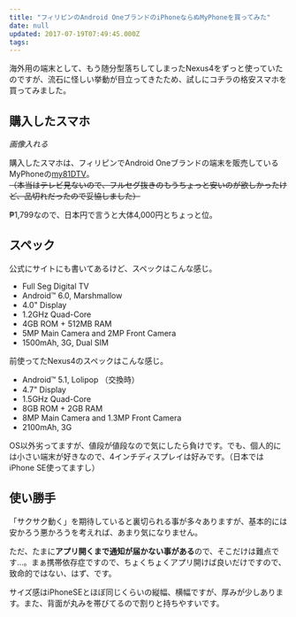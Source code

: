 ```yaml
---
title: "フィリピンのAndroid OneブランドのiPhoneならぬMyPhoneを買ってみた"
date: null
updated: 2017-07-19T07:49:45.000Z
tags: 
---
```


海外用の端末として、もう随分型落ちしてしまったNexus4をずっと使っていたのですが、流石に怪しい挙動が目立ってきたため、試しにコチラの格安スマホを買ってみました。

## 購入したスマホ

*画像入れる*

購入したスマホは、フィリピンでAndroid Oneブランドの端末を販売しているMyPhoneの[my81DTV](http://shop.myphone.com.ph/product/my81-dtv-2)。  
~~（本当はテレビ見ないので、フルセグ抜きのもうちょっと安いのが欲しかったけど、品切れだったので妥協しました）~~

₱1,799なので、日本円で言うと大体4,000円とちょっと位。

## スペック

公式にサイトにも書いてあるけど、スペックはこんな感じ。

* Full Seg Digital TV
* Android™ 6.0, Marshmallow
* 4.0" Display
* 1.2GHz Quad-Core
* 4GB ROM + 512MB RAM
* 5MP Main Camera and 2MP Front Camera
* 1500mAh, 3G, Dual SIM

前使ってたNexus4のスペックはこんな感じ。

* Android™ 5.1, Lolipop （交換時）
* 4.7" Display
* 1.5GHz Quad-Core
* 8GB ROM + 2GB RAM
* 8MP Main Camera and 1.3MP Front Camera
* 2100mAh, 3G

OS以外劣ってますが、値段が値段なので気にしたら負けです。でも、個人的には小さい端末が好きなので、4インチディスプレイは好みです。（日本ではiPhone SE使ってますし）

## 使い勝手

「サクサク動く」を期待していると裏切られる事が多々ありますが、基本的には安かろう悪かろうを考えれば、あまり気になりません。

ただ、たまに**アプリ開くまで通知が届かない事がある**ので、そこだけは難点です…。まぁ携帯依存症ですので、ちょくちょくアプリ開けば良いだけですので、致命的ではない、はず、です。

サイズ感はiPhoneSEとほぼ同じくらいの縦幅、横幅ですが、厚みが少しあります。また、背面が丸みを帯びてるので割りと持ちやすいです。